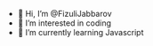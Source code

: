- 👋 Hi, I’m @FizuliJabbarov
- 👀 I’m interested in coding
- 🌱 I’m currently learning Javascript



<!---
FizuliJabbarov/FizuliJabbarov is a ✨ special ✨ repository because its `README.md` (this file) appears on your GitHub profile.
You can click the Preview link to take a look at your changes.
--->
